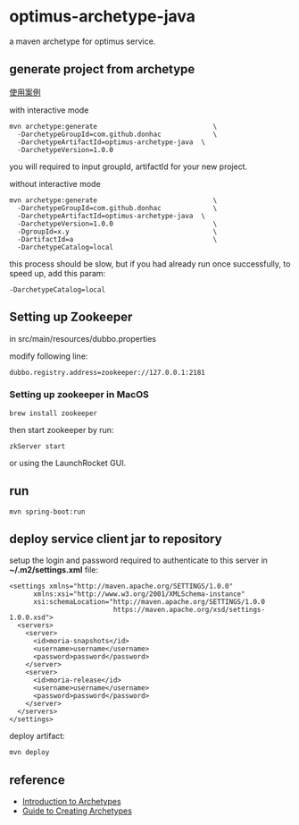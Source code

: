 # optimus-archetype-java
a maven archetype for optimus service.

## generate project from archetype

[使用案例](http://git.oschina.net/gdesign/grand-design/blob/master/dubbox-archetype-userguide.mdhttp://git.oschina.net/gdesign/grand-design/blob/master/dubbox-archetype-userguide.md)

with interactive mode

```
mvn archetype:generate                             \
  -DarchetypeGroupId=com.github.donhac             \
  -DarchetypeArtifactId=optimus-archetype-java  \
  -DarchetypeVersion=1.0.0
```


you will required to input groupId, artifactId for your new project.


without interactive mode

```
mvn archetype:generate                             \
  -DarchetypeGroupId=com.github.donhac             \
  -DarchetypeArtifactId=optimus-archetype-java  \
  -DarchetypeVersion=1.0.0                         \
  -DgroupId=x.y                                    \
  -DartifactId=a                                   \
  -DarchetypeCatalog=local
```

this process should be slow, but if you had already run once successfully, to speed up, add this param:

```
-DarchetypeCatalog=local
```

## Setting up Zookeeper

in src/main/resources/dubbo.properties

modify following line:

```
dubbo.registry.address=zookeeper://127.0.0.1:2181
```

### Setting up zookeeper in MacOS

```
brew install zookeeper
```

then start zookeeper by run:
```
zkServer start
```

or using the LaunchRocket GUI.

## run

```
mvn spring-boot:run
```

## deploy service client jar to repository

setup the login and password required to authenticate to this server in **~/.m2/settings.xml** file:

```
<settings xmlns="http://maven.apache.org/SETTINGS/1.0.0"
      xmlns:xsi="http://www.w3.org/2001/XMLSchema-instance"
      xsi:schemaLocation="http://maven.apache.org/SETTINGS/1.0.0
                          https://maven.apache.org/xsd/settings-1.0.0.xsd">
  <servers>
    <server>
      <id>moria-snapshots</id>
      <username>username</username>
      <password>password</password>
    </server>
    <server>
      <id>moria-release</id>
      <username>username</username>
      <password>password</password>
    </server>
  </servers>
</settings>
```

deploy artifact:

```
mvn deploy
```

## reference

* [Introduction to Archetypes](https://maven.apache.org/guides/introduction/introduction-to-archetypes.html)
* [Guide to Creating Archetypes](https://maven.apache.org/guides/mini/guide-creating-archetypes.html)
